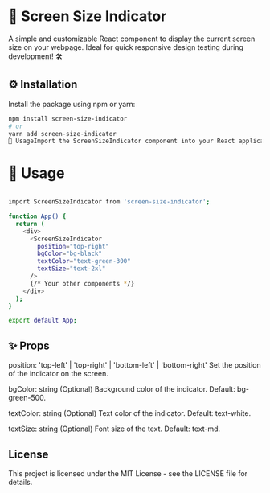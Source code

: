 # 📱 Screen Size Indicator

A simple and customizable React component to display the current screen size on your webpage. Ideal for quick responsive design testing during development! 🛠️

## ⚙️ Installation

Install the package using npm or yarn:

```bash
npm install screen-size-indicator
# or
yarn add screen-size-indicator
🚀 UsageImport the ScreenSizeIndicator component into your React application:import ScreenSizeIndicator from 'screen-size-indicator';
```

# 🚀 Usage
```bash

import ScreenSizeIndicator from 'screen-size-indicator';

function App() {
  return (
    <div>
      <ScreenSizeIndicator
        position="top-right"
        bgColor="bg-black"
        textColor="text-green-300"
        textSize="text-2xl"
      />
      {/* Your other components */}
    </div>
  );
}

export default App;

```

## ✨ Props

position: 'top-left' | 'top-right' | 'bottom-left' | 'bottom-right'
Set the position of the indicator on the screen.

bgColor: string (Optional)
Background color of the indicator. Default: bg-green-500.

textColor: string (Optional)
Text color of the indicator. Default: text-white.

textSize: string (Optional)
Font size of the text. Default: text-md.

## License

This project is licensed under the MIT License - see the LICENSE file for details.
